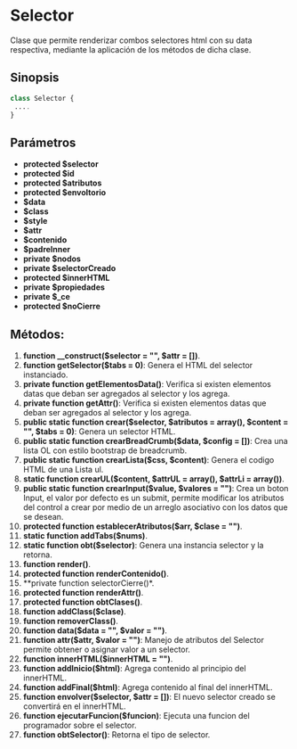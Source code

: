 # Selector
Clase que permite renderizar combos selectores html con su data respectiva, mediante la aplicación de los métodos de dicha clase.

Sinopsis
---
```php
class Selector {
 ....
}
```
Parámetros
---
- **protected $selector**
- **protected $id**
- **protected $atributos**
- **protected $envoltorio**
- **$data**
- **$class**
- **$style**
- **$attr**
- **$contenido**
- **$padreInner**
- **private $nodos**
- **private $selectorCreado**
- **protected $innerHTML**
- **private $propiedades**
- **private $_ce**
- **protected $noCierre**

Métodos:
---
1. **function __construct($selector = "", $attr = [])**.
2. **function getSelector($tabs = 0)**: Genera el HTML del selector instanciado.
3. **private function getElementosData()**: Verifica si existen elementos datas que deban ser agregados al selector y los agrega.
4. **private function getAttr()**: Verifica si existen elementos datas que deban ser agregados al selector y los agrega.
5. **public static function crear($selector, $atributos = array(), $content = "", $tabs = 0)**: Genera un selector HTML.
6. **public static function crearBreadCrumb($data, $config = [])**: Crea una lista OL con estilo bootstrap de breadcrumb.
7. **public static function crearLista($css, $content)**: Genera el codigo HTML de una Lista ul.
8. **static function crearUL($content, $attrUL = array(), $attrLi = array())**.
9. **public static function crearInput($value, $valores = "")**: Crea un boton Input, el valor por defecto es un submit, permite modificar los atributos del control a crear por medio de un arreglo asociativo con los datos que se desean.
10. **protected function establecerAtributos($arr, $clase = "")**.
11. **static function addTabs($nums)**.
12. **static function obt($selector)**: Genera una instancia selector y la retorna.
13. **function render()**.
14. **protected function renderContenido()**.
15. **private function selectorCierre()*.
16. **protected function renderAttr()**.
17. **protected function obtClases()**.
18. **function addClass($clase)**.
19. **function removerClass()**.
20. **function data($data = "", $valor = "")**.
21. **function attr($attr, $valor = "")**: Manejo de atributos del Selector permite obtener o asignar valor a un selector.
22. **function innerHTML($innerHTML = "")**.
23. **function addInicio($html)**: Agrega contenido al principio del innerHTML.
24. **function addFinal($html)**: Agrega contenido al final del innerHTML.
25. **function envolver($selector, $attr = [])**: El nuevo selector creado se convertirá en el innerHTML.
26. **function ejecutarFuncion($funcion)**: Ejecuta una funcion del programador sobre el selector.
27. **function obtSelector()**: Retorna el tipo de selector.
